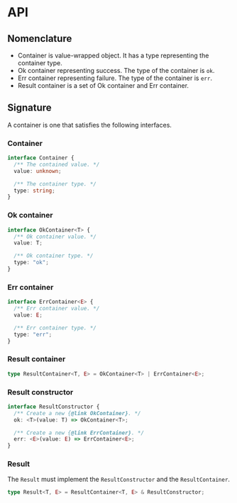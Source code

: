 # API

## Nomenclature

- Container is value-wrapped object. It has a type representing the container
  type.
- Ok container representing success. The type of the container is `ok`.
- Err container representing failure. The type of the container is `err`.
- Result container is a set of Ok container and Err container.

## Signature

A container is one that satisfies the following interfaces.

### Container

```ts
interface Container {
  /** The contained value. */
  value: unknown;

  /** The container type. */
  type: string;
}
```

### Ok container

```ts
interface OkContainer<T> {
  /** Ok container value. */
  value: T;

  /** Ok container type. */
  type: "ok";
}
```

### Err container

```ts
interface ErrContainer<E> {
  /** Err container value. */
  value: E;

  /** Err container type. */
  type: "err";
}
```

### Result container

```ts
type ResultContainer<T, E> = OkContainer<T> | ErrContainer<E>;
```

### Result constructor

```ts
interface ResultConstructor {
  /** Create a new {@link OkContainer}. */
  ok: <T>(value: T) => OkContainer<T>;

  /** Create a new {@link ErrContainer}. */
  err: <E>(value: E) => ErrContainer<E>;
}
```

### Result

The `Result` must implement the `ResultConstructor` and the `ResultContainer`.

```ts
type Result<T, E> = ResultContainer<T, E> & ResultConstructor;
```
